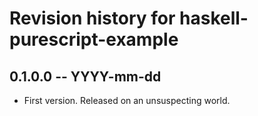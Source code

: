 # Revision history for haskell-purescript-example

## 0.1.0.0 -- YYYY-mm-dd

* First version. Released on an unsuspecting world.
